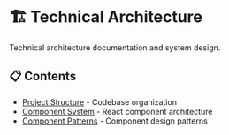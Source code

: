 # 🏗️ Technical Architecture

Technical architecture documentation and system design.

## 📋 Contents

- [Project Structure](./project-structure.md) - Codebase organization
- [Component System](./component-system.md) - React component architecture
- [Component Patterns](./component-patterns.md) - Component design patterns

